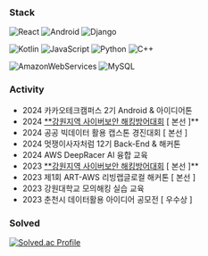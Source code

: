 
### Stack
<!--
https://simpleicons.org/
![로고명](https://img.shields.io/badge/로고명-원하는색상코드.svg?&style=for-the-badge&logo=로고명&logoColor=white)
-->
![React](https://img.shields.io/badge/React-61DAFB.svg?&style=for-the-badge&logo=React&logoColor=white)
![Android](https://img.shields.io/badge/Android-34A853.svg?&style=for-the-badge&logo=Android&logoColor=white)
![Django](https://img.shields.io/badge/Django-092E20.svg?&style=for-the-badge&logo=Django&logoColor=white)

![Kotlin](https://img.shields.io/badge/Kotlin-7F52FF.svg?&style=for-the-badge&logo=Kotlin&logoColor=white)
![JavaScript](https://img.shields.io/badge/JavaScript-F7DF1E.svg?&style=for-the-badge&logo=JavaScript&logoColor=white)
![Python](https://img.shields.io/badge/Python-3776AB.svg?&style=for-the-badge&logo=Python&logoColor=white)
![C++](https://img.shields.io/badge/C++-00599C.svg?&style=for-the-badge&logo=C%2B%2B&logoColor=white)

![AmazonWebServices](https://img.shields.io/badge/AWS-232F3E.svg?&style=for-the-badge&logo=AmazonWebServices&logoColor=white)
![MySQL](https://img.shields.io/badge/MySQL-4479A1.svg?&style=for-the-badge&logo=MySQL&logoColor=white)




### Activity
- 2024 카카오테크캠퍼스 2기 Android & 아이디어톤
- 2024 [**강원지역 사이버보안 해킹방어대회](https://gchd.or.kr/) [ 본선 ]**
- 2024 공공 빅데이터 활용 캡스톤 경진대회 [ 본선 ]
- 2024 멋쟁이사자처럼 12기 Back-End & 해커톤
- 2024 AWS DeepRacer AI 융합 교육
- 2023 [**강원지역 사이버보안 해킹방어대회](https://gchd.or.kr/) [ 본선 ]**
- 2023 제1회 ART-AWS 리빙랩글로컬 해커톤 [ 본선 ]
- 2023 강원대학교 모의해킹 실습 교육
- 2023 춘천시 데이터활용 아이디어 공모전 [ 우수상 ]







### Solved
[![Solved.ac Profile](http://mazassumnida.wtf/api/v2/generate_badge?boj=donghk77)](https://solved.ac/donghk77/)
